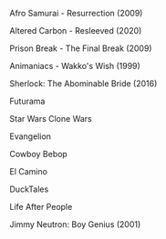 Afro Samurai - Resurrection (2009)

Altered Carbon - Resleeved (2020)

Prison Break - The Final Break (2009)

Animaniacs - Wakko's Wish (1999)

Sherlock: The Abominable Bride (2016)

Futurama

Star Wars Clone Wars

Evangelion

Cowboy Bebop

El Camino

DuckTales

Life After People

Jimmy Neutron: Boy Genius (2001)
